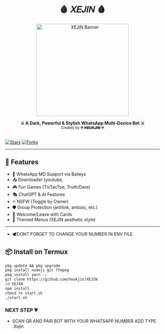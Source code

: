 <h1 align="center">🩸 𝑋𝐸𝐽𝐼𝑁 🩸</h1>
<p align="center">
  <img src="https://files.catbox.moe/9laft3.jpg" alt="XEJIN Banner" width="300"/>
</p>

<p align="center">
  <b>⚔️ A Dark, Powerful & Stylish WhatsApp Multi-Device Bot ⚔️</b><br>
  <sub>Created by <strong>⛧ 𝐇𝐄𝐔𝐊𝐉𝐈𝐍 ⛧</strong></sub><br><br>

  <a href="https://github.com/heukjin/XEJIN/stargazers"><img src="https://img.shields.io/github/stars/heukjin/XEJIN?style=flat-square&color=red" alt="Stars"/></a>
  <a href="https://github.com/heukjin/XEJIN/fork"><img src="https://img.shields.io/github/forks/heukjin/XEJIN?style=flat-square&color=purple" alt="Forks"/></a>
</p>

---

## 🔮 Features

- 💬 WhatsApp MD Support via Baileys
- 📥 Downloader (youtube,
- 🎮 Fun Games (TicTacToe, Truth/Dare)
- 🎭 ChatGPT & AI Features
- 🔥 NSFW (Toggle by Owner)
- 🛡 Group Protection (antilink, antoxic, etc.)
- 🧸 Welcome/Leave with Cards
- 🍓 Themed Menus (XEJIN aesthetic style)

---
- 🕊️DONT FORGET TO CHANGE YOUR NUMBER IN ENV FILE
## 📦 Install on Termux

```bash
pkg update && pkg upgrade
pkg install nodejs git ffmpeg
pkg install yarn -y
git clone https://github.com/heukjin/XEJIN
cd XEJIN
npm install
chmod +x start.sh
./start.sh

```
### NEXT STEP 💗
- SCAN QR AND PAIR BOT WITH YOUR WHATSAPP NUMBER ADD TYPE .Xejin
